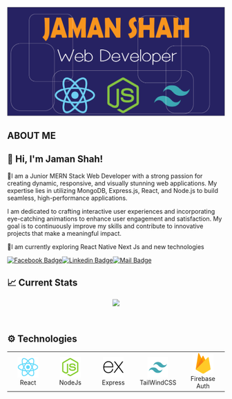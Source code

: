 <img src="./images/banner.png" />

## ABOUT ME

## 👋 Hi, I'm Jaman Shah!

🌟I am a Junior MERN Stack Web Developer with a strong passion for creating dynamic, responsive, and visually stunning web applications. My expertise lies in utilizing MongoDB, Express.js, React, and Node.js to build seamless, high-performance applications.

I am dedicated to crafting interactive user experiences and incorporating eye-catching animations to enhance user engagement and satisfaction. My goal is to continuously improve my skills and contribute to innovative projects that make a meaningful impact.

🚀I am currently exploring React Native Next Js and new technologies

[![Facebook Badge](https://img.shields.io/badge/Facebook-1877F2?style=for-the-badge&logo=facebook&logoColor=white)](https://facebook.com/jamanshah5400)[![Linkedin Badge](https://img.shields.io/badge/LinkedIn-0077B5?style=for-the-badge&logo=linkedin&logoColor=white)](https://www.linkedin.com/in/jamanshah)[![Mail Badge](https://img.shields.io/badge/Gmail-D14836?style=for-the-badge&logo=gmail&logoColor=white)](mailto:jamanshah5400@gmail.com)

## :chart_with_upwards_trend: Current Stats

<p align="center">
  <img width="60%" src="https://github-readme-streak-stats.herokuapp.com?user=jaman-shah&theme=midnight-purple&hide_border=true&background=0D1117&stroke=0D1117&fire=FF1CF7&sideLabels=00F0FF&currStreakNum=FF1CF7&ring=FF1CF7&currStreakLabel=FF1CF7&sideNums=00F0FF" />
</p>

<br>
<h2 align="left"> ⚙ Technologies</h2>
<table align="center">
  <tr>
    <td align="center" width="96">
      <img src="./images/react.png" width="48" height="48" alt="React">
      <br>React
    </td>
    <td align="center" width="96">
      <img src="./images/node.png" width="48" height="48" alt="NodeJs">
      <br>NodeJs
    </td>
    <td align="center" width="96">
      <img src="./images/express.png" width="48" height="48" alt="Express">
      <br>Express
    </td>
    <td align="center" width="96">
      <img src="./images/tailwind.png" width="48" height="48" alt="TailWind">
      <br>TailWindCSS
    </td>
    <td align="center" width="96">
      <img src="./images/firebase.png" width="48" height="48" alt="Firebase Auth">
      <br>Firebase Auth 
    </td>
  </tr>
</table>
